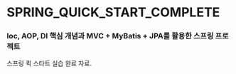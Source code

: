 # SPRING_QUICK_START_COMPLETE
<h3>Ioc, AOP, DI 핵심 개념과 MVC + MyBatis + JPA를 활용한 스프링 프로젝트</h3>
<p>스프링 퀵 스타트 실습 완료 자료.</p>
